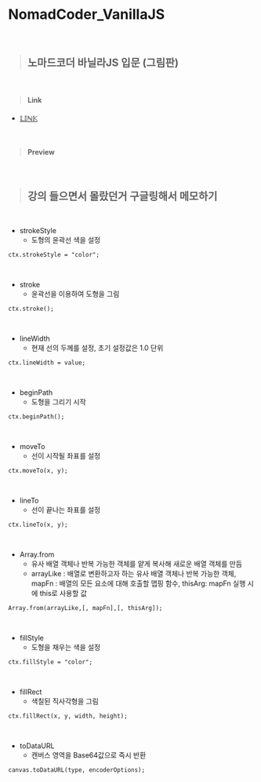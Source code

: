 # NomadCoder_VanillaJS

<br/>

> ## **노마드코더 바닐라JS 입문 (그림판)**

<br/>

> #### Link
  + [𝕃𝕀ℕ𝕂](https://js-painting.netlify.app/)

<br/>

> #### Preview

<br/>

> ## **강의 들으면서 몰랐던거 구글링해서 메모하기**

<br/>

+ strokeStyle
  + 도형의 윤곽선 색을 설정
``` JS
ctx.strokeStyle = "color";
```
<br/>

+ stroke
  + 윤곽선을 이용하여 도형을 그림
``` JS
ctx.stroke();
```

<br/>

+ lineWidth
  + 현재 선의 두께를 설정, 초기 설정값은 1.0 단위
``` JS
ctx.lineWidth = value;
```

<br/>

+ beginPath
  + 도형을 그리기 시작
``` JS
ctx.beginPath();
```

<br/>

+ moveTo
  + 선이 시작될 좌표를 설정
``` JS
ctx.moveTo(x, y);
```

<br/>

+ lineTo
  + 선이 끝나는 좌표를 설정
``` JS
ctx.lineTo(x, y);
```

<br/>

+ Array.from
  + 유사 배열 객체나 반복 가능한 객체를 얕게 복사해 새로운 배열 객체를 만듬
  + arrayLike : 배열로 변환하고자 하는 유사 배열 객체나 반복 가능한 객체, mapFn : 배열의 모든 요소에 대해 호출할 맵핑 함수, thisArg: mapFn 실행 시에 this로 사용할 값
``` JS
Array.from(arrayLike,[, mapFn],[, thisArg]);
```

<br/>

+ fillStyle
  + 도형을 채우는 색을 설정
``` JS
ctx.fillStyle = "color";
```

<br/>

+ fillRect
  + 색칠된 직사각형을 그림
``` JS
ctx.fillRect(x, y, width, height);
```

<br/>

+ toDataURL
  + 캔버스 영역을 Base64값으로 즉시 반환
 ``` JS
 canvas.toDataURL(type, encoderOptions);
 ```